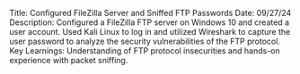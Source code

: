 Title: Configured FileZilla Server and Sniffed FTP Passwords
Date: 09/27/24
Description: Configured a FileZilla FTP server on Windows 10 and created a user account. Used Kali Linux to log in and utilized Wireshark to capture the user password to analyze the security vulnerabilities of the FTP protocol.
Key Learnings: Understanding of FTP protocol insecurities and hands-on experience with packet sniffing.
